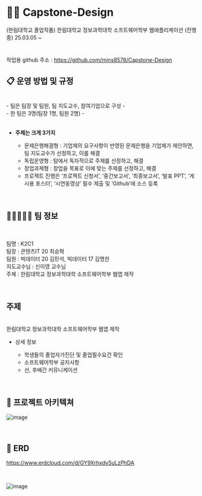 # 🧑‍🎓 Capstone-Design
(한림대학교 졸업작품) 한림대학교 정보과학대학 소프트웨어학부 웹애플리케이션 (진행중) 25.03.05 ~

#
작업용 github 주소 : https://github.com/mins8578/Capstone-Design

## 📋 운영 방법 및 규정

<br />
- 팀은 팀장 및 팀원, 팀 지도교수, 참여기업으로 구성
- <br />
- 한 팀은 3명(팀장 1명, 팀원 2명)
- <br /> <br />
    
  - **주제는 크게 3가지**
  
      - 문제은행해결형 : 기업체의 요구사항이 반영된 문제은행을 기업체가 제안하면, 팀 지도교수가 선정하고, 이를 해결
      - 독립운영형 : 탐에서 독자적으로 주제를 선정하고, 해결
      - 창업과제형 : 창업을 목표로 이에 맞는 주제를 선정하고, 해결
      - 프로젝트 진행은 ‘프로젝트 신청서’, ‘중간보고서’, ‘최종보고서’, ‘발표 PPT’, ‘게시용 포스터’, ‘시연동영상’ 필수 제출 및 ‘Github’에 소스 등록
 <br />



## 👨🏼‍🤝‍👨🏼 팀 정보
<br />


팀명 : K2C1
<br />
팀장 : 콘텐츠IT 20 최승혁
<br />
팀원 : 빅데이터 20 김민석, 빅데이터 17 김명찬
<br />
지도교수님 : 신미영 교수님
<br />
주제 : 한림대학교 정보과학대학 소프트웨어학부 웹앱 제작

 <br />
 
## 주제 

<br />
한림대학교 정보과학대학 소프트웨어학부 웹앱 제작

- 상세 정보
  
    - 학생들의 졸업자가진단 및 졸업필수요건 확인
    - 소프트웨어학부 공지사항
    - 선, 후배간 커뮤니케이션
 
 <br />

## 🔦 프로젝트 아키텍쳐

![image](https://github.com/user-attachments/assets/58340306-d345-4a1d-aee1-b0c05ce2ac2d)



 <br />
 
## 📖 ERD

https://www.erdcloud.com/d/GY9Xrhxdv5uLzPhDA

<br />

![image](https://github.com/user-attachments/assets/46c5f647-a27a-4f35-b1f3-2f84f11e113a)


 
